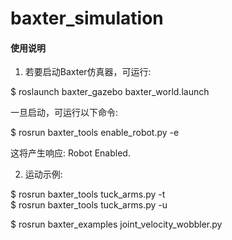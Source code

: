 # baxter_simulation

#### 使用说明

1. 若要启动Baxter仿真器，可运行:  

$ roslaunch baxter_gazebo baxter_world.launch  

一旦启动，可运行以下命令:  

$ rosrun baxter_tools enable_robot.py -e  

这将产生响应: Robot Enabled.  

2. 运动示例:  

$ rosrun baxter_tools tuck_arms.py -t  
$ rosrun baxter_tools tuck_arms.py -u  

$ rosrun baxter_examples joint_velocity_wobbler.py  
